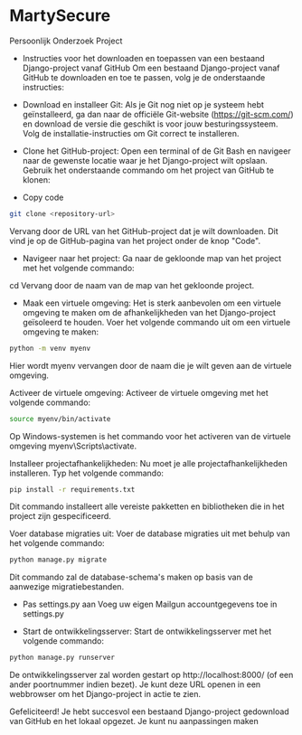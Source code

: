 # MartySecure
Persoonlijk Onderzoek Project

- Instructies voor het downloaden en toepassen van een bestaand Django-project vanaf GitHub
Om een bestaand Django-project vanaf GitHub te downloaden en toe te passen, volg je de onderstaande instructies:

- Download en installeer Git:
Als je Git nog niet op je systeem hebt geïnstalleerd, ga dan naar de officiële Git-website (https://git-scm.com/) en download de versie die geschikt is voor jouw besturingssysteem. Volg de installatie-instructies om Git correct te installeren.

- Clone het GitHub-project:
Open een terminal of de Git Bash en navigeer naar de gewenste locatie waar je het Django-project wilt opslaan. Gebruik het onderstaande commando om het project van GitHub te klonen:

- Copy code
```bash
git clone <repository-url>
```
Vervang <repository-url> door de URL van het GitHub-project dat je wilt downloaden. Dit vind je op de GitHub-pagina van het project onder de knop "Code".

- Navigeer naar het project:
Ga naar de gekloonde map van het project met het volgende commando:

cd <project-directory>
Vervang <project-directory> door de naam van de map van het gekloonde project.

- Maak een virtuele omgeving:
Het is sterk aanbevolen om een virtuele omgeving te maken om de afhankelijkheden van het Django-project geïsoleerd te houden. Voer het volgende commando uit om een virtuele omgeving te maken:

```bash
python -m venv myenv
```
Hier wordt myenv vervangen door de naam die je wilt geven aan de virtuele omgeving.

Activeer de virtuele omgeving:
Activeer de virtuele omgeving met het volgende commando:

```bash
source myenv/bin/activate
```
Op Windows-systemen is het commando voor het activeren van de virtuele omgeving myenv\Scripts\activate.

Installeer projectafhankelijkheden:
Nu moet je alle projectafhankelijkheden installeren. Typ het volgende commando:

```bash
pip install -r requirements.txt
```
Dit commando installeert alle vereiste pakketten en bibliotheken die in het project zijn gespecificeerd.

Voer database migraties uit:
Voer de database migraties uit met behulp van het volgende commando:

```bash
python manage.py migrate
```
Dit commando zal de database-schema's maken op basis van de aanwezige migratiebestanden.
  
- Pas settings.py aan
Voeg uw eigen Mailgun accountgegevens toe in settings.py

- Start de ontwikkelingsserver:
Start de ontwikkelingsserver met het volgende commando:

```bash
python manage.py runserver
```

De ontwikkelingsserver zal worden gestart op http://localhost:8000/ (of een ander poortnummer indien bezet). Je kunt deze URL openen in een webbrowser om het Django-project in actie te zien.

Gefeliciteerd! Je hebt succesvol een bestaand Django-project gedownload van GitHub en het lokaal opgezet. Je kunt nu aanpassingen maken
